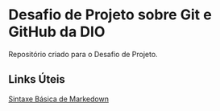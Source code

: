 # Desafio de Projeto sobre Git e GitHub da DIO
Repositório criado para o Desafio de Projeto.

## Links Úteis
[Sintaxe Básica de Markedown](https://markdownguide.org/basic-syntax/)
